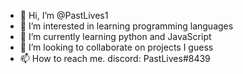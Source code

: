 - 👋 Hi, I’m @PastLives1
- 👀 I’m interested in learning programming languages
- 🌱 I’m currently learning python and JavaScript
- 💞️ I’m looking to collaborate on projects I guess
- 📫 How to reach me. discord: PastLives#8439

<!---
PastLives1/PastLives1 is a ✨ special ✨ repository because its `README.md` (this file) appears on your GitHub profile.
You can click the Preview link to take a look at your changes.
--->
